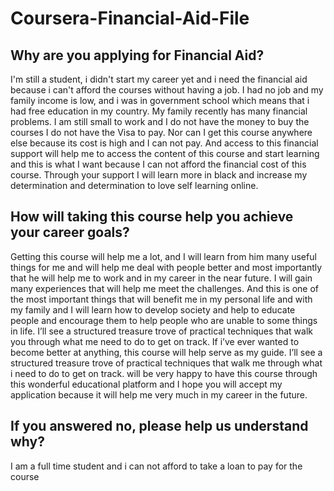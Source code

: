 # Coursera-Financial-Aid-File

## Why are you applying for Financial Aid?

I'm still a student, i didn't start my career yet and i need the financial aid because i can't afford the courses without having a job.
I had no job and my family income is low, and i was in government school which means that i had free education in my country.
My family recently has many financial problems.
I am still small to work and I do not have the money to buy the courses I do not have the Visa to pay.
Nor can I get this course anywhere else because its cost is high and I can not pay.
And access to this financial support will help me to access the content of this course and start learning and this is what I want because I can not afford the financial cost of this course.
Through your support I will learn more in black and increase my determination and determination to love self learning online.

## How will taking this course help you achieve your career goals?

Getting this course will help me a lot, and I will learn from him many useful things for me and will help me deal with people better and
most importantly that he will help me to work and in my career in the near future. I will gain many experiences that will help me meet the
challenges. And this is one of the most important things that will benefit me in my personal life and with my family and I will learn how
to develop society and help to educate people and encourage them to help people who are unable to some things in life. I’ll see
a structured treasure trove of practical techniques that walk you through what me need to do to get on track. If i’ve ever wanted to become
better at anything, this course will help serve as my guide. I’ll see a structured treasure trove of practical techniques that walk me
through what i need to do to get on track. will be very happy to have this course through this wonderful educational platform and I hope
you will accept my application because it will help me very much in my career in the future.

## If you answered no, please help us understand why?

I am a full time student and i can not afford to take a loan to pay for the course
